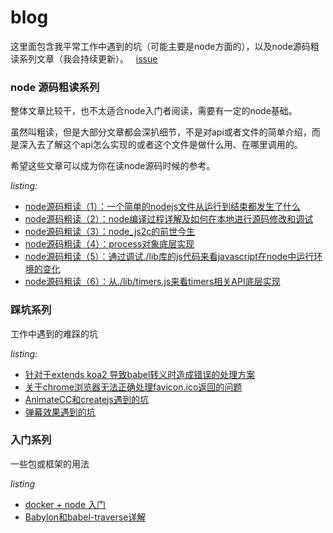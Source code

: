 # blog
这里面包含我平常工作中遇到的坑（可能主要是node方面的），以及node源码粗读系列文章（我会持续更新）。  
[issue](https://github.com/xtx1130/blog/issues)

### node 源码粗读系列
整体文章比较干，也不太适合node入门者阅读，需要有一定的node基础。

虽然叫粗读，但是大部分文章都会深扒细节，不是对api或者文件的简单介绍，而是深入去了解这个api怎么实现的或者这个文件是做什么用、在哪里调用的。

希望这些文章可以成为你在读node源码时候的参考。

*listing:*  
- [node源码粗读（1）：一个简单的nodejs文件从运行到结束都发生了什么](https://github.com/xtx1130/blog/issues/5)
- [node源码粗读（2）：node编译过程详解及如何在本地进行源码修改和调试](https://github.com/xtx1130/blog/issues/9)
- [node源码粗读（3）：node_js2c的前世今生](https://github.com/xtx1130/blog/issues/10)
- [node源码粗读（4）：process对象底层实现](https://github.com/xtx1130/blog/issues/12)
- [node源码粗读（5）：通过调试./lib库的js代码来看javascript在node中运行环境的变化](https://github.com/xtx1130/blog/issues/14)
- [node源码粗读（6）：从./lib/timers.js来看timers相关API底层实现](https://github.com/xtx1130/blog/issues/15)
### 踩坑系列
工作中遇到的难踩的坑

*listing:*
- [针对于extends koa2 导致babel转义时造成错误的处理方案](https://github.com/xtx1130/blog/issues/1)
- [关于chrome浏览器无法正确处理favicon.ico返回的问题](https://github.com/xtx1130/blog/issues/3)
- [AnimateCC和createjs遇到的坑](https://github.com/xtx1130/blog/issues/11)
- [弹幕效果遇到的坑](https://github.com/xtx1130/blog/issues/13)
### 入门系列
一些包或框架的用法

*listing*
- [docker + node 入门](https://github.com/xtx1130/blog/issues/4)
- [Babylon和babel-traverse详解](https://github.com/xtx1130/blog/issues/7)
